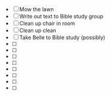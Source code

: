 - [ ] Mow the lawn
- [ ] Write out text to Bible study group
- [ ] Clean up chair in room
- [ ] Clean up clean
- [ ] Take Belle to Bible study (possibly)
- [ ] 
- [ ] 
- [ ] 
- [ ] 
- [ ] 
- [ ] 
- [ ] 
- [ ] 
